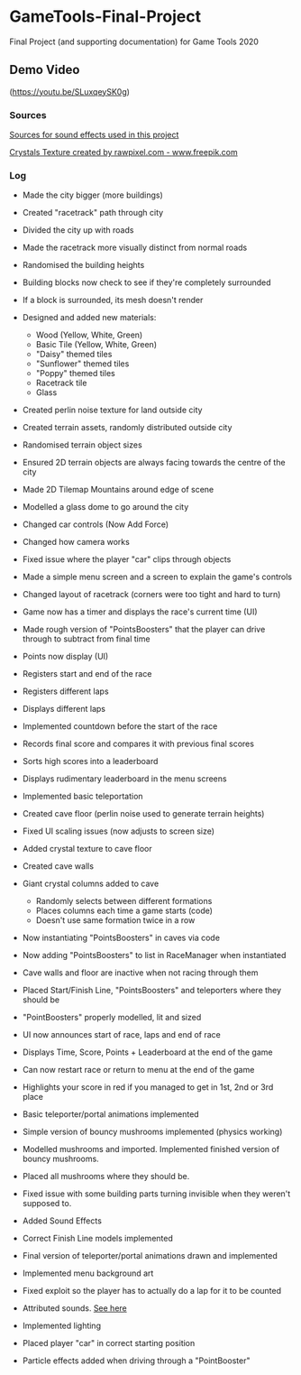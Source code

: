 # GameTools-Final-Project
Final Project (and supporting documentation) for Game Tools 2020

## Demo Video
(https://youtu.be/SLuxqeySK0g)


### Sources

[Sources for sound effects used in this project](SoundCredits.md)

<a href="https://www.freepik.com/free-photos-vectors/background">Crystals Texture created by rawpixel.com - www.freepik.com</a>

### Log

* Made the city bigger (more buildings)

* Created "racetrack" path through city

* Divided the city up with roads

* Made the racetrack more visually distinct from normal roads

* Randomised the building heights

* Building blocks now check to see if they're completely surrounded

* If a block is surrounded, its mesh doesn't render

* Designed and added new materials:
  - Wood (Yellow, White, Green)
  - Basic Tile (Yellow, White, Green)
  - "Daisy" themed tiles
  - "Sunflower" themed tiles
  - "Poppy" themed tiles
  - Racetrack tile
  - Glass

* Created perlin noise texture for land outside city

* Created terrain assets, randomly distributed outside city 

* Randomised terrain object sizes

* Ensured 2D terrain objects are always facing towards the centre of the city

* Made 2D Tilemap Mountains around edge of scene

* Modelled a glass dome to go around the city

* Changed car controls (Now Add Force)

* Changed how camera works

* Fixed issue where the player "car" clips through objects

* Made a simple menu screen and a screen to explain the game's controls

* Changed layout of racetrack (corners were too tight and hard to turn)

* Game now has a timer and displays the race's current time (UI)

* Made rough version of "PointsBoosters" that the player can drive through to subtract from final time

* Points now display (UI)

* Registers start and end of the race

* Registers different laps

* Displays different laps

* Implemented countdown before the start of the race

* Records final score and compares it with previous final scores

* Sorts high scores into a leaderboard

* Displays rudimentary leaderboard in the menu screens

* Implemented basic teleportation 

* Created cave floor (perlin noise used to generate terrain heights)

* Fixed UI scaling issues (now adjusts to screen size)

* Added crystal texture to cave floor

* Created cave walls

* Giant crystal columns added to cave
  - Randomly selects between different formations
  - Places columns each time a game starts (code)
  - Doesn't use same formation twice in a row

* Now instantiating "PointsBoosters" in caves via code

* Now adding "PointsBoosters" to list in RaceManager when instantiated

* Cave walls and floor are inactive when not racing through them

* Placed Start/Finish Line, "PointsBoosters" and teleporters where they should be

* "PointBoosters" properly modelled, lit and sized 

* UI now announces start of race, laps and end of race

* Displays Time, Score, Points + Leaderboard at the end of the game

* Can now restart race or return to menu at the end of the game

* Highlights your score in red if you managed to get in 1st, 2nd or 3rd place

* Basic teleporter/portal animations implemented

* Simple version of bouncy mushrooms implemented (physics working)

* Modelled mushrooms and imported. Implemented finished version of bouncy mushrooms.

* Placed all mushrooms where they should be.

* Fixed issue with some building parts turning invisible when they weren't supposed to.

* Added Sound Effects

* Correct Finish Line models implemented

* Final version of teleporter/portal animations drawn and implemented

* Implemented menu background art

* Fixed exploit so the player has to actually do a lap for it to be counted

* Attributed sounds. [See here](SoundCredits.md)

* Implemented lighting

* Placed player "car" in correct starting position

* Particle effects added when driving through a "PointBooster"